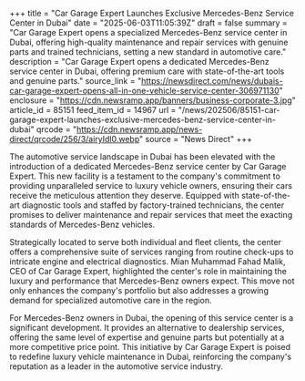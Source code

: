 +++
title = "Car Garage Expert Launches Exclusive Mercedes-Benz Service Center in Dubai"
date = "2025-06-03T11:05:39Z"
draft = false
summary = "Car Garage Expert opens a specialized Mercedes-Benz service center in Dubai, offering high-quality maintenance and repair services with genuine parts and trained technicians, setting a new standard in automotive care."
description = "Car Garage Expert opens a dedicated Mercedes-Benz service center in Dubai, offering premium care with state-of-the-art tools and genuine parts."
source_link = "https://newsdirect.com/news/dubais-car-garage-expert-opens-all-in-one-vehicle-service-center-306971130"
enclosure = "https://cdn.newsramp.app/banners/business-corporate-3.jpg"
article_id = 85151
feed_item_id = 14967
url = "/news/202506/85151-car-garage-expert-launches-exclusive-mercedes-benz-service-center-in-dubai"
qrcode = "https://cdn.newsramp.app/news-direct/qrcode/256/3/airyIdl0.webp"
source = "News Direct"
+++

<p>The automotive service landscape in Dubai has been elevated with the introduction of a dedicated Mercedes-Benz service center by Car Garage Expert. This new facility is a testament to the company's commitment to providing unparalleled service to luxury vehicle owners, ensuring their cars receive the meticulous attention they deserve. Equipped with state-of-the-art diagnostic tools and staffed by factory-trained technicians, the center promises to deliver maintenance and repair services that meet the exacting standards of Mercedes-Benz vehicles.</p><p>Strategically located to serve both individual and fleet clients, the center offers a comprehensive suite of services ranging from routine check-ups to intricate engine and electrical diagnostics. Mian Muhammad Fahad Malik, CEO of Car Garage Expert, highlighted the center's role in maintaining the luxury and performance that Mercedes-Benz owners expect. This move not only enhances the company's portfolio but also addresses a growing demand for specialized automotive care in the region.</p><p>For Mercedes-Benz owners in Dubai, the opening of this service center is a significant development. It provides an alternative to dealership services, offering the same level of expertise and genuine parts but potentially at a more competitive price point. This initiative by Car Garage Expert is poised to redefine luxury vehicle maintenance in Dubai, reinforcing the company's reputation as a leader in the automotive service industry.</p>